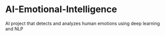 # AI-Emotional-Intelligence
AI project that detects and analyzes human emotions using deep learning and NLP
